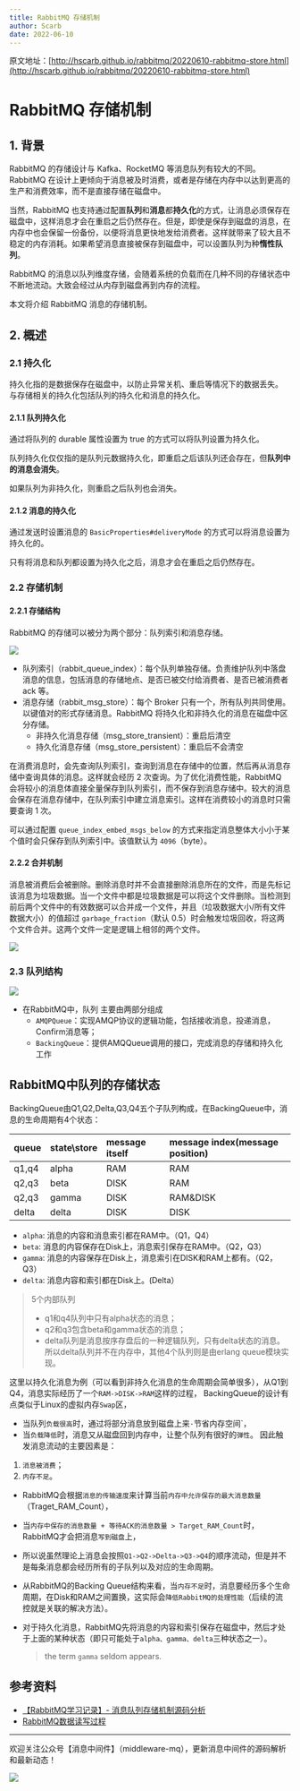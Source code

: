 ```yaml
---
title: RabbitMQ 存储机制
author: Scarb
date: 2022-06-10
---
```


原文地址：[http://hscarb.github.io/rabbitmq/20220610-rabbitmq-store.html](http://hscarb.github.io/rabbitmq/20220610-rabbitmq-store.html)

# RabbitMQ 存储机制

## 1. 背景

RabbitMQ 的存储设计与 Kafka、RocketMQ 等消息队列有较大的不同。RabbitMQ 在设计上更倾向于消息被及时消费，或者是存储在内存中以达到更高的生产和消费效率，而不是直接存储在磁盘中。

当然，RabbitMQ 也支持通过配置**队列**和**消息**都**持久化**的方式，让消息必须保存在磁盘中，这样消息才会在重启之后仍然存在。但是，即使是保存到磁盘的消息，在内存中也会保留一份备份，以便将消息更快地发给消费者。这样就带来了较大且不稳定的内存消耗。如果希望消息直接被保存到磁盘中，可以设置队列为种**惰性队列**。

RabbitMQ 的消息以队列维度存储，会随着系统的负载而在几种不同的存储状态中不断地流动。大致会经过从内存到磁盘再到内存的流程。

本文将介绍 RabbitMQ 消息的存储机制。

## 2. 概述

### 2.1 持久化

持久化指的是数据保存在磁盘中，以防止异常关机、重启等情况下的数据丢失。
与存储相关的持久化包括队列的持久化和消息的持久化。

#### 2.1.1 队列持久化

通过将队列的 durable 属性设置为 true 的方式可以将队列设置为持久化。

队列持久化仅仅指的是队列元数据持久化，即重启之后该队列还会存在，但**队列中的消息会消失**。

如果队列为非持久化，则重启之后队列也会消失。

#### 2.1.2 消息的持久化

通过发送时设置消息的 `BasicProperties#deliveryMode` 的方式可以将消息设置为持久化的。

只有将消息和队列都设置为持久化之后，消息才会在重启之后仍然存在。

### 2.2 存储机制

#### 2.2.1 存储结构

RabbitMQ 的存储可以被分为两个部分：队列索引和消息存储。

![](https://scarb-images.oss-cn-hangzhou.aliyuncs.com/img/202206101450602.png)

* 队列索引（rabbit_queue_index）：每个队列单独存储。负责维护队列中落盘消息的信息，包括消息的存储地点、是否已被交付给消费者、是否已被消费者 ack 等。
* 消息存储（rabbit_msg_store）：每个 Broker 只有一个，所有队列共同使用。以键值对的形式存储消息。RabbitMQ 将持久化和非持久化的消息在磁盘中区分存储。
  * 非持久化消息存储（msg_store_transient）：重启后清空
  * 持久化消息存储（msg_store_persistent）：重启后不会清空

在消费消息时，会先查询队列索引，查询到消息在存储中的位置，然后再从消息存储中查询具体的消息。这样就会经历 2 次查询。为了优化消费性能，RabbitMQ 会将较小的消息体直接全量保存到队列索引，而不保存到消息存储中。较大的消息会保存在消息存储中，在队列索引中建立消息索引。这样在消费较小的消息时只需要查询 1 次。

可以通过配置 `queue_index_embed_msgs_below` 的方式来指定消息整体大小小于某个值时会只保存到队列索引中。该值默认为 `4096`（byte）。

#### 2.2.2 合并机制

消息被消费后会被删除。删除消息时并不会直接删除消息所在的文件，而是先标记该消息为垃圾数据。当一个文件中都是垃圾数据是可以将这个文件删除。当检测到前后两个文件中的有效数据可以合并成一个文件，并且（垃圾数据大小/所有文件数据大小）的值超过 `garbage_fraction`（默认 0.5）时会触发垃圾回收，将这两个文件合并。这两个文件一定是逻辑上相邻的两个文件。

![](https://scarb-images.oss-cn-hangzhou.aliyuncs.com/img/202206101514907.png)

### 2.3 队列结构

![](https://scarb-images.oss-cn-hangzhou.aliyuncs.com/img/202206101535209.png)

- 在RabbitMQ中，队列 主要由两部分组成
  - `AMQPQueue`：实现AMQP协议的逻辑功能，包括接收消息，投递消息，Confirm消息等；
  - `BackingQueue`：提供AMQQueue调用的接口，完成消息的存储和持久化工作

## RabbitMQ中队列的存储状态

BackingQueue由Q1,Q2,Delta,Q3,Q4五个子队列构成，在BackingQueue中，消息的生命周期有4个状态：

| queue | state\store | message itself | message index(message position) |
| :---- | :---------- | :------------- | :------------------------------ |
| q1,q4 | alpha       | RAM            | RAM                             |
| q2,q3 | beta        | DISK           | RAM                             |
| q2,q3 | gamma       | DISK           | RAM&DISK                        |
| delta | delta       | DISK           | DISK                            |

- `alpha`: 消息的内容和消息索引都在RAM中。（Q1，Q4）
- `beta`: 消息的内容保存在Disk上，消息索引保存在RAM中。（Q2，Q3）
- `gamma`: 消息的内容保存在Disk上，消息索引在DISK和RAM上都有。（Q2，Q3）
- `delta`: 消息内容和索引都在Disk上。(Delta）

> 5个内部队列
>
> - q1和q4队列中只有alpha状态的消息；
> - q2和q3包含beta和gamma状态的消息；
> - delta队列是消息按序存盘后的一种逻辑队列，只有delta状态的消息。所以delta队列并不在内存中，其他4个队列则是由erlang queue模块实现。

这里以持久化消息为例（可以看到非持久化消息的生命周期会简单很多），从Q1到Q4，消息实际经历了一个`RAM->DISK->RAM`这样的过程，
BackingQueue的设计有点类似于Linux的虚拟内存`Swap`区，

- 当队列`负载很高`时，通过将部分消息放到磁盘上来`·`节省内存空间`，
- 当`负载降低`时，消息又从磁盘回到内存中，让整个队列有很好的`弹性`。
  因此触发消息流动的主要因素是：

1. `消息被消费`；
2. `内存不足`。

- RabbitMQ会根据`消息的传输速度`来计算当前`内存中允许保存的最大消息数量`（Traget_RAM_Count），

- 当`内存中保存的消息数量 + 等待ACK的消息数量 > Target_RAM_Count`时，RabbitMQ才会把消息`写到磁盘`上，

- 所以说虽然理论上消息会按照`Q1->Q2->Delta->Q3->Q4`的顺序流动，但是并不是每条消息都会经历所有的子队列以及对应的生命周期。

- 从RabbitMQ的Backing Queue结构来看，当`内存不足`时，消息要经历多个生命周期，在Disk和RAM之间置换，这实际会`降低RabbitMQ的处理性能`（后续的流控就是关联的解决方法）。

- 对于持久化消息，RabbitMQ先将消息的内容和索引保存在磁盘中，然后才处于上面的某种状态（即只可能处于`alpha、gamma、delta`三种状态之一）。

  > the term `gamma` seldom appears.

## 参考资料

* [【RabbitMQ学习记录】- 消息队列存储机制源码分析](https://blog.csdn.net/wangyiyungw/article/details/80610699)
* [RabbitMQ数据读写过程](http://geosmart.github.io/2019/11/11/RabbitMQ%E6%95%B0%E6%8D%AE%E8%AF%BB%E5%86%99%E8%BF%87%E7%A8%8B/)

---

欢迎关注公众号【消息中间件】（middleware-mq），更新消息中间件的源码解析和最新动态！

![](https://scarb-images.oss-cn-hangzhou.aliyuncs.com/img/202205170102971.jpg)
